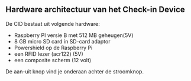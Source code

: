 ---
---

## Hardware architectuur van het Check-in Device

De CID bestaat uit volgende hardware:

* Raspberry PI versie B met 512 MB geheugen(5V)
* 8 GB micro SD card in SD-card adaptor
* Powershield op de Raspberry Pi
* een RFID lezer (acr122) (5V)
* een composite scherm (12 volt)

De aan-uit knop vind je onderaan achter de stroomknop.
